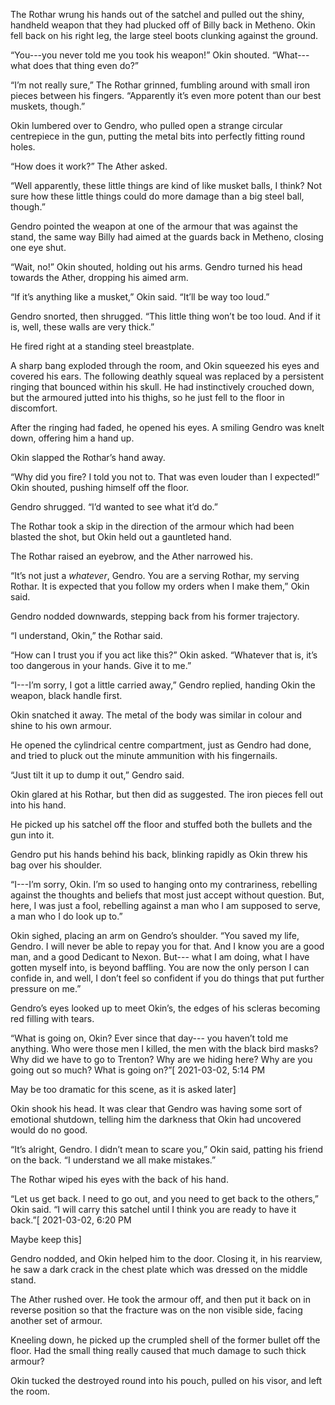 The Rothar wrung his hands out of the satchel and pulled out the shiny, handheld weapon that they had plucked off of Billy back in Metheno. Okin fell back on his right leg, the large steel boots clunking against the ground.

“You---you never told me you took his weapon!” Okin shouted. “What--- what does that thing even do?”

“I’m not really sure,” The Rothar grinned, fumbling around with small iron pieces between his fingers. “Apparently it’s even more potent than our best muskets, though.”

Okin lumbered over to Gendro, who pulled open a strange circular centrepiece in the gun, putting the metal bits into perfectly fitting round holes.

“How does it work?” The Ather asked.

“Well apparently, these little things are kind of like musket balls, I think? Not sure how these little things could do more damage than a big steel ball, though.”

Gendro pointed the weapon at one of the armour that was against the stand, the same way Billy had aimed at the guards back in Metheno, closing one eye shut.

“Wait, no!” Okin shouted, holding out his arms. Gendro turned his head towards the Ather, dropping his aimed arm.

“If it’s anything like a musket,” Okin said. “It’ll be way too loud.”

Gendro snorted, then shrugged. “This little thing won’t be too loud. And if it is, well, these walls are very thick.”

He fired right at a standing steel breastplate.

A sharp bang exploded through the room, and Okin squeezed his eyes and covered his ears. The following deathly squeal was replaced by a persistent ringing that bounced within his skull. He had instinctively crouched down, but the armoured jutted into his thighs, so he just fell to the floor in discomfort.

After the ringing had faded, he opened his eyes. A smiling Gendro was knelt down, offering him a hand up.

Okin slapped the Rothar’s hand away. 

“Why did you fire? I told you not to. That was even louder than I expected!” Okin shouted, pushing himself off the floor.

Gendro shrugged. “I’d wanted to see what it’d do.”

The Rothar took a skip in the direction of the armour which had been blasted the shot, but Okin held out a gauntleted hand.

The Rothar raised an eyebrow, and the Ather narrowed his.

“It’s not just a *whatever*, Gendro. You are a serving Rothar, my serving Rothar. It is expected that you follow my orders when I make them,” Okin said.

Gendro nodded downwards, stepping back from his former trajectory. 

“I understand, Okin,” the Rothar said. 

“How can I trust you if you act like this?” Okin asked. “Whatever that is, it’s too dangerous in your hands. Give it to me.”

“I---I’m sorry, I got a little carried away,” Gendro replied, handing Okin the weapon, black handle first.

Okin snatched it away. The metal of the body was similar in colour and shine to his own armour.

He opened the cylindrical centre compartment, just as Gendro had done, and tried to pluck out the minute ammunition with his fingernails.

“Just tilt it up to dump it out,” Gendro said.

Okin glared at his Rothar, but then did as suggested. The iron pieces fell out into his hand.  

He picked up his satchel off the floor and stuffed both the bullets and the gun into it.

Gendro put his hands behind his back, blinking rapidly as Okin threw his bag over his shoulder.

“I---I’m sorry, Okin. I’m so used to hanging onto my contrariness, rebelling against the thoughts and beliefs that most just accept without question. But, here, I was just a fool, rebelling against a man who I am supposed to serve, a man who I do look up to.” 

Okin sighed, placing an arm on Gendro’s shoulder. “You saved my life, Gendro. I will never be able to repay you for that. And I know you are a good man, and a good Dedicant to Nexon. But--- what I am doing, what I have gotten myself into, is beyond baffling. You are now the only person I can confide in, and well, I don’t feel so confident if you do things that put further pressure on me.”

Gendro’s eyes looked up to meet Okin’s, the edges of his scleras becoming red filling with tears. 

“What is going on, Okin? Ever since that day---  you haven’t told me anything. Who were those men I killed, the men with the black bird masks? Why did we have to go to Trenton? Why are we hiding here? Why are you going out so much? What is going on?”\[ 2021-03-02, 5:14 PM

May be too dramatic for this scene, as it is asked later\]

Okin shook his head. It was clear that Gendro was having some sort of emotional shutdown, telling him the darkness that Okin had uncovered would do no good.

“It’s alright, Gendro. I didn’t mean to scare you,” Okin said, patting his friend on the back. “I understand we all make mistakes.”

The Rothar wiped his eyes with the back of his hand. 

“Let us get back. I need to go out, and you need to get back to the others,” Okin said. “I will carry this satchel until I think you are ready to have it back.”\[ 2021-03-02, 6:20 PM

Maybe keep this\]

Gendro nodded, and Okin helped him to the door. Closing it, in his rearview, he saw a dark crack in the chest plate which was dressed on the middle stand.

The Ather rushed over. He took the armour off, and then put it back on in reverse position so that the fracture was on the non visible side, facing another set of armour. 

Kneeling down, he picked up the crumpled shell of the former bullet off the floor. Had the small thing really caused that much damage to such thick armour?

Okin tucked the destroyed round into his pouch, pulled on his visor, and left the room.


